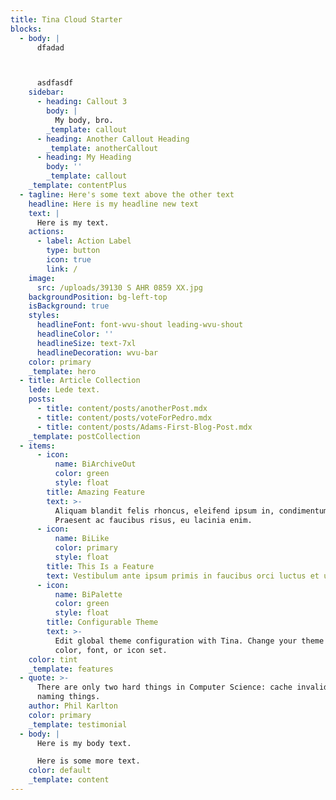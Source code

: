 ```yaml
---
title: Tina Cloud Starter
blocks:
  - body: |
      dfadad



      asdfasdf
    sidebar:
      - heading: Callout 3
        body: |
          My body, bro.
        _template: callout
      - heading: Another Callout Heading
        _template: anotherCallout
      - heading: My Heading
        body: ''
        _template: callout
    _template: contentPlus
  - tagline: Here's some text above the other text
    headline: Here is my headline new text
    text: |
      Here is my text.
    actions:
      - label: Action Label
        type: button
        icon: true
        link: /
    image:
      src: /uploads/39130 S AHR 0859 XX.jpg
    backgroundPosition: bg-left-top
    isBackground: true
    styles:
      headlineFont: font-wvu-shout leading-wvu-shout
      headlineColor: ''
      headlineSize: text-7xl
      headlineDecoration: wvu-bar
    color: primary
    _template: hero
  - title: Article Collection
    lede: Lede text.
    posts:
      - title: content/posts/anotherPost.mdx
      - title: content/posts/voteForPedro.mdx
      - title: content/posts/Adams-First-Blog-Post.mdx
    _template: postCollection
  - items:
      - icon:
          name: BiArchiveOut
          color: green
          style: float
        title: Amazing Feature
        text: >-
          Aliquam blandit felis rhoncus, eleifend ipsum in, condimentum nibh.
          Praesent ac faucibus risus, eu lacinia enim.
      - icon:
          name: BiLike
          color: primary
          style: float
        title: This Is a Feature
        text: Vestibulum ante ipsum primis in faucibus orci luctus et ultrices.
      - icon:
          name: BiPalette
          color: green
          style: float
        title: Configurable Theme
        text: >-
          Edit global theme configuration with Tina. Change your theme's primary
          color, font, or icon set.
    color: tint
    _template: features
  - quote: >-
      There are only two hard things in Computer Science: cache invalidation and
      naming things.
    author: Phil Karlton
    color: primary
    _template: testimonial
  - body: |
      Here is my body text.

      Here is some more text.
    color: default
    _template: content
---
```


















































































































